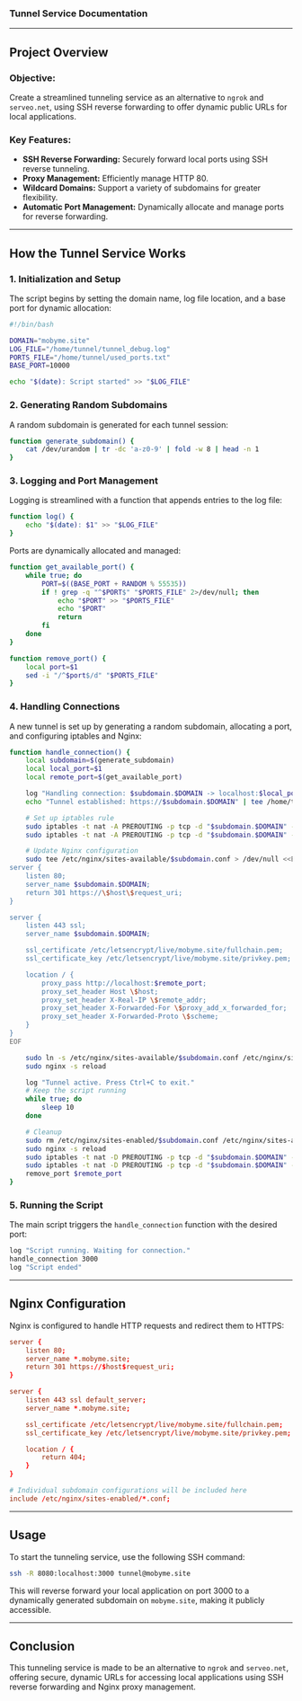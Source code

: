 ### Tunnel Service Documentation

---

## Project Overview

### Objective:
Create a streamlined tunneling service as an alternative to `ngrok` and `serveo.net`, using SSH reverse forwarding to offer dynamic public URLs for local applications.

### Key Features:
- **SSH Reverse Forwarding:** Securely forward local ports using SSH reverse tunneling.
- **Proxy Management:** Efficiently manage HTTP 80.
- **Wildcard Domains:** Support a variety of subdomains for greater flexibility.
- **Automatic Port Management:** Dynamically allocate and manage ports for reverse forwarding.

---

## How the Tunnel Service Works

### 1. Initialization and Setup

The script begins by setting the domain name, log file location, and a base port for dynamic allocation:

```bash
#!/bin/bash

DOMAIN="mobyme.site"
LOG_FILE="/home/tunnel/tunnel_debug.log"
PORTS_FILE="/home/tunnel/used_ports.txt"
BASE_PORT=10000

echo "$(date): Script started" >> "$LOG_FILE"
```

### 2. Generating Random Subdomains

A random subdomain is generated for each tunnel session:

```bash
function generate_subdomain() {
    cat /dev/urandom | tr -dc 'a-z0-9' | fold -w 8 | head -n 1
}
```

### 3. Logging and Port Management

Logging is streamlined with a function that appends entries to the log file:

```bash
function log() {
    echo "$(date): $1" >> "$LOG_FILE"
}
```

Ports are dynamically allocated and managed:

```bash
function get_available_port() {
    while true; do
        PORT=$((BASE_PORT + RANDOM % 55535))
        if ! grep -q "^$PORT$" "$PORTS_FILE" 2>/dev/null; then
            echo "$PORT" >> "$PORTS_FILE"
            echo "$PORT"
            return
        fi
    done
}

function remove_port() {
    local port=$1
    sed -i "/^$port$/d" "$PORTS_FILE"
}
```

### 4. Handling Connections

A new tunnel is set up by generating a random subdomain, allocating a port, and configuring iptables and Nginx:

```bash
function handle_connection() {
    local subdomain=$(generate_subdomain)
    local local_port=$1
    local remote_port=$(get_available_port)

    log "Handling connection: $subdomain.$DOMAIN -> localhost:$local_port (Remote port: $remote_port)"
    echo "Tunnel established: https://$subdomain.$DOMAIN" | tee /home/tunnel/tunnel_url.txt

    # Set up iptables rule
    sudo iptables -t nat -A PREROUTING -p tcp -d "$subdomain.$DOMAIN" --dport 80 -j REDIRECT --to-port $remote_port
    sudo iptables -t nat -A PREROUTING -p tcp -d "$subdomain.$DOMAIN" --dport 443 -j REDIRECT --to-port $remote_port

    # Update Nginx configuration
    sudo tee /etc/nginx/sites-available/$subdomain.conf > /dev/null <<EOF
server {
    listen 80;
    server_name $subdomain.$DOMAIN;
    return 301 https://\$host\$request_uri;
}

server {
    listen 443 ssl;
    server_name $subdomain.$DOMAIN;

    ssl_certificate /etc/letsencrypt/live/mobyme.site/fullchain.pem;
    ssl_certificate_key /etc/letsencrypt/live/mobyme.site/privkey.pem;

    location / {
        proxy_pass http://localhost:$remote_port;
        proxy_set_header Host \$host;
        proxy_set_header X-Real-IP \$remote_addr;
        proxy_set_header X-Forwarded-For \$proxy_add_x_forwarded_for;
        proxy_set_header X-Forwarded-Proto \$scheme;
    }
}
EOF

    sudo ln -s /etc/nginx/sites-available/$subdomain.conf /etc/nginx/sites-enabled/
    sudo nginx -s reload

    log "Tunnel active. Press Ctrl+C to exit."
    # Keep the script running
    while true; do
        sleep 10
    done

    # Cleanup
    sudo rm /etc/nginx/sites-enabled/$subdomain.conf /etc/nginx/sites-available/$subdomain.conf
    sudo nginx -s reload
    sudo iptables -t nat -D PREROUTING -p tcp -d "$subdomain.$DOMAIN" --dport 80 -j REDIRECT --to-port $remote_port
    sudo iptables -t nat -D PREROUTING -p tcp -d "$subdomain.$DOMAIN" --dport 443 -j REDIRECT --to-port $remote_port
    remove_port $remote_port
}
```

### 5. Running the Script

The main script triggers the `handle_connection` function with the desired port:

```bash
log "Script running. Waiting for connection."
handle_connection 3000
log "Script ended"
```

---

## Nginx Configuration

Nginx is configured to handle HTTP requests and redirect them to HTTPS:

```conf
server {
    listen 80;
    server_name *.mobyme.site;
    return 301 https://$host$request_uri;
}

server {
    listen 443 ssl default_server;
    server_name *.mobyme.site;

    ssl_certificate /etc/letsencrypt/live/mobyme.site/fullchain.pem;
    ssl_certificate_key /etc/letsencrypt/live/mobyme.site/privkey.pem;

    location / {
        return 404;
    }
}

# Individual subdomain configurations will be included here
include /etc/nginx/sites-enabled/*.conf;
```

---

## Usage

To start the tunneling service, use the following SSH command:

```bash
ssh -R 8080:localhost:3000 tunnel@mobyme.site
```

This will reverse forward your local application on port 3000 to a dynamically generated subdomain on `mobyme.site`, making it publicly accessible.

---

## Conclusion

This tunneling service is made to be an alternative to `ngrok` and `serveo.net`, offering secure, dynamic URLs for accessing local applications using SSH reverse forwarding and Nginx proxy management.
